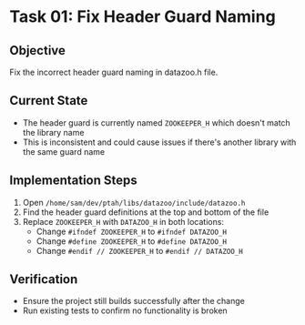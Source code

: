 # Task 01: Fix Header Guard Naming

## Objective
Fix the incorrect header guard naming in datazoo.h file.

## Current State
- The header guard is currently named `ZOOKEEPER_H` which doesn't match the library name
- This is inconsistent and could cause issues if there's another library with the same guard name

## Implementation Steps
1. Open `/home/sam/dev/ptah/libs/datazoo/include/datazoo.h`
2. Find the header guard definitions at the top and bottom of the file
3. Replace `ZOOKEEPER_H` with `DATAZOO_H` in both locations:
   - Change `#ifndef ZOOKEEPER_H` to `#ifndef DATAZOO_H`
   - Change `#define ZOOKEEPER_H` to `#define DATAZOO_H`
   - Change `#endif // ZOOKEEPER_H` to `#endif // DATAZOO_H`

## Verification
- Ensure the project still builds successfully after the change
- Run existing tests to confirm no functionality is broken